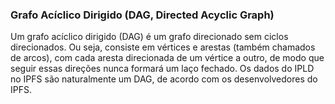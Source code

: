 ### Grafo Acíclico Dirigido (DAG, Directed Acyclic Graph)

Um grafo acíclico dirigido (DAG) é um grafo direcionado sem ciclos direcionados. Ou seja, consiste em vértices e arestas (também chamados de arcos), com cada aresta direcionada de um vértice a outro, de modo que seguir essas direções nunca formará um laço fechado. Os dados do IPLD no IPFS são naturalmente um DAG, de acordo com os desenvolvedores do IPFS.